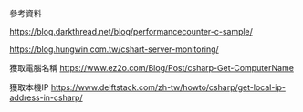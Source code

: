 參考資料

https://blog.darkthread.net/blog/performancecounter-c-sample/

https://blog.hungwin.com.tw/cshart-server-monitoring/

獲取電腦名稱 https://www.ez2o.com/Blog/Post/csharp-Get-ComputerName

獲取本機IP https://www.delftstack.com/zh-tw/howto/csharp/get-local-ip-address-in-csharp/
